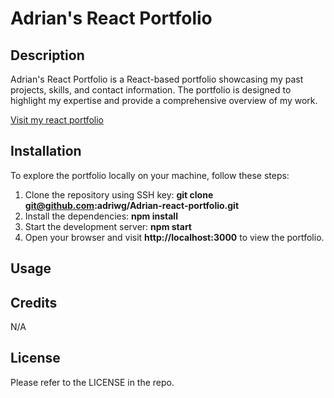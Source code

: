 # Adrian's React Portfolio

## Description

Adrian's React Portfolio is a React-based portfolio showcasing my past projects, skills, and contact information. The portfolio is designed to highlight my expertise and provide a comprehensive overview of my work.

[Visit my react portfolio](https://adriwg.github.io/react-gh-pages)


## Installation

To explore the portfolio locally on your machine, follow these steps:
1. Clone the repository using SSH key: **git clone git@github.com:adriwg/Adrian-react-portfolio.git**
2. Install the dependencies: **npm install**
3. Start the development server: **npm start**
4. Open your browser and visit **http://localhost:3000** to view the portfolio.

## Usage




## Credits

N/A

## License

Please refer to the LICENSE in the repo.
